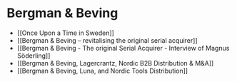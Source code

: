 # Bergman & Beving

- [[Once Upon a Time in Sweden]]
- [[Bergman & Beving – revitalising the original serial acquirer]]
- [[Bergman & Beving - The original Serial Acquirer - Interview of Magnus Söderling]]
- [[Bergman & Beving, Lagercrantz, Nordic B2B Distribution & M&A]]
- [[Bergman & Beving, Luna, and Nordic Tools Distribution]]

